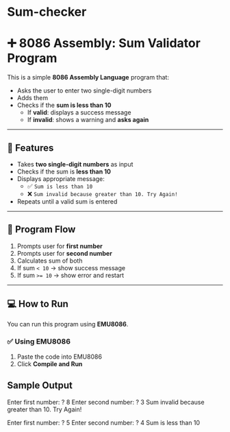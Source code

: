 # Sum-checker
# ➕ 8086 Assembly: Sum Validator Program

This is a simple **8086 Assembly Language** program that:
- Asks the user to enter two single-digit numbers
- Adds them
- Checks if the **sum is less than 10**
  - If **valid**: displays a success message
  - If **invalid**: shows a warning and **asks again**

---

## 🎯 Features

- Takes **two single-digit numbers** as input
- Checks if the sum is **less than 10**
- Displays appropriate message:
  - ✅ `Sum is less than 10`
  - ❌ `Sum invalid because greater than 10. Try Again!`
- Repeats until a valid sum is entered

---

## 📜 Program Flow

1. Prompts user for **first number**
2. Prompts user for **second number**
3. Calculates sum of both
4. If sum `< 10` → show success message
5. If sum `>= 10` → show error and restart

---

## 💻 How to Run

You can run this program using **EMU8086**.

### ✅ Using EMU8086

1. Paste the code into EMU8086
2. Click **Compile and Run**

## Sample Output
Enter first number: ?
8
Enter second number: ?
3
Sum invalid because greater than 10. Try Again!

Enter first number: ?
5
Enter second number: ?
4
Sum is less than 10
